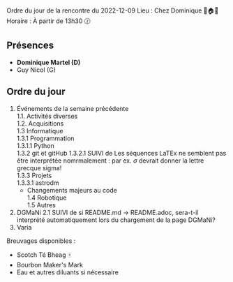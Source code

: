 Ordre du jour de la rencontre du 2022-12-09
Lieu :    Chez Dominique 🌲🏠🌳  
Horaire : À partir de 13h30 🕜  
## Présences
* **Dominique Martel (D)**
* Guy Nicol (G)

## Ordre du jour
1. Événements de la semaine précédente  
  1.1.  Activités diverses  
  1.2.  Acquisitions  
  1.3 Informatique<br>
    1.3.1 Programmation<br>
      1.3.1.1 Python  
    1.3.2 git et gitHub 
      1.3.2.1 SUIVI de Les séquences LaTEx ne semblent pas être interprétée nomrmalement : par ex. $\sigma$ devrait donner la lettre grecque sigma!  
    1.3.3 Projets  
      1.3.3.1 astrodm  
      - Changements majeurs au code  
1.4 Robotique  
1.5 Autres 
2. DGMaNi 
  2.1 SUIVI de si README.md -> README.adoc, sera-t-il interprété automatiquement lors du chargement de la page DGMaNi? 
4. Varia  

Breuvages disponibles :
  * Scotch Té Bheag 🀄
  * Bourbon Maker's Mark
  * Eau et autres diluants si nécessaire
